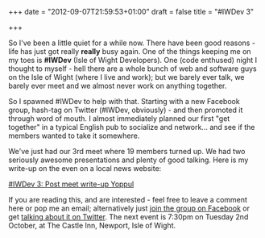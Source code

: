 +++
date = "2012-09-07T21:59:53+01:00"
draft = false
title = "#IWDev 3"

+++

So I've been a little quiet for a while now. There have been good reasons - life has just got really **really** busy again. One of the things keeping me on my toes is **#IWDev** (Isle of Wight Developers). One (code enthused) night I thought to myself - hell there are a whole bunch of web and software guys on the Isle of Wight (where I live and work); but we barely ever talk, we barely ever meet and we almost never work on anything together.

So I spawned #IWDev to help with that. Starting with a new Facebook group, hash-tag on Twitter (#IWDev, obviously) - and then promoted it through word of mouth. I almost immediately planned our first "get together" in a typical English pub to socialize and network... and see if the members wanted to take it somewhere.

<!--more-->

We've just had our 3rd meet where 19 members turned up. We had two seriously awesome presentations and plenty of good talking. Here is my write-up on the even on a local news website:

[#IWDev 3: Post meet write-up Yoppul](http://www.yoppul.co.uk/yoppulv1/2012/09/iw-dev-3-the-post-gathering-round-up/)

If you are reading this, and are interested - feel free to leave a comment here or pop me an email; alternatively just [join the group on Facebook](https://www.facebook.com/groups/324200920990417/) or get [talking about it on Twitter](https://twitter.com/#!/search/realtime/%23IWDev). The next event is 7:30pm on Tuesday 2nd October, at The Castle Inn, Newport, Isle of Wight.